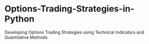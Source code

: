 # Options-Trading-Strategies-in-Python
Developing Options Trading Strategies using Technical Indicators and Quantitative Methods
